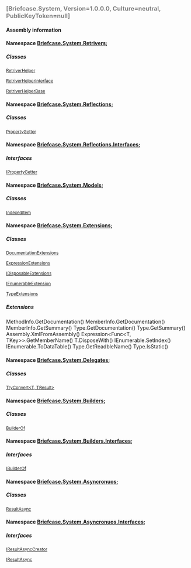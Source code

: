 <h3 style='color: gray;margin:0; padding:0;'> [Briefcase.System, Version=1.0.0.0, Culture=neutral, PublicKeyToken=null]</h3>

#### Assembly information


#### Namespace [Briefcase.System.Retrivers](Namespace/Briefcase.System.Retrivers.md);

##### Classes

<small>[RetriverHelper](Documentation/Type/RetriverHelper.md)</small>

<small>[RetriverHelperInterface](Documentation/Type/RetriverHelperInterface.md)</small>

<small>[RetriverHelperBase](Documentation/Type/RetriverHelperBase.md)</small>

#### Namespace [Briefcase.System.Reflections](Namespace/Briefcase.System.Reflections.md);

##### Classes

<small>[PropertyGetter<T>](Documentation/Type/PropertyGetter`1.md)</small>

#### Namespace [Briefcase.System.Reflections.Interfaces](Namespace/Briefcase.System.Reflections.Interfaces.md);

##### Interfaces

<small>[IPropertyGetter<T>](Documentation/Type/IPropertyGetter`1.md)</small>

#### Namespace [Briefcase.System.Models](Namespace/Briefcase.System.Models.md);

##### Classes

<small>[IndexedItem<T>](Documentation/Type/IndexedItem`1.md)</small>

#### Namespace [Briefcase.System.Extensions](Namespace/Briefcase.System.Extensions.md);

##### Classes

<small>[DocumentationExtensions](Documentation/Type/DocumentationExtensions.md)</small>

<small>[ExpressionExtensions](Documentation/Type/ExpressionExtensions.md)</small>

<small>[IDisposableExtensions](Documentation/Type/IDisposableExtensions.md)</small>

<small>[IEnumerableExtension](Documentation/Type/IEnumerableExtension.md)</small>

<small>[TypeExtensions](Documentation/Type/TypeExtensions.md)</small>

##### Extensions
MethodInfo.GetDocumentation()
MemberInfo.GetDocumentation()
MemberInfo.GetSummary()
Type.GetDocumentation()
Type.GetSummary()
Assembly.XmlFromAssembly()
Expression<Func<T, TKey>>.GetMemberName()
T.DisposeWith()
IEnumerable<T>.SetIndex()
IEnumerable<T>.ToDataTable()
Type.GetReadbleName()
Type.IsStatic()

#### Namespace [Briefcase.System.Delegates](Namespace/Briefcase.System.Delegates.md);

##### Classes

<small>[TryConvert<T, TResult>](Documentation/Type/TryConvert`2.md)</small>

#### Namespace [Briefcase.System.Builders](Namespace/Briefcase.System.Builders.md);

##### Classes

<small>[BuilderOf<T>](Documentation/Type/BuilderOf`1.md)</small>

#### Namespace [Briefcase.System.Builders.Interfaces](Namespace/Briefcase.System.Builders.Interfaces.md);

##### Interfaces

<small>[IBuilderOf<T>](Documentation/Type/IBuilderOf`1.md)</small>

#### Namespace [Briefcase.System.Asyncronuos](Namespace/Briefcase.System.Asyncronuos.md);

##### Classes

<small>[ResultAsync<T>](Documentation/Type/ResultAsync`1.md)</small>

#### Namespace [Briefcase.System.Asyncronuos.Interfaces](Namespace/Briefcase.System.Asyncronuos.Interfaces.md);

##### Interfaces

<small>[IResultAsyncCreator<T>](Documentation/Type/IResultAsyncCreator`1.md)</small>

<small>[IResultAsync<T>](Documentation/Type/IResultAsync`1.md)</small>